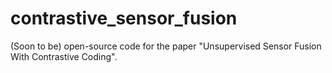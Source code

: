 # contrastive_sensor_fusion
(Soon to be) open-source code for the paper "Unsupervised Sensor Fusion With Contrastive Coding".
